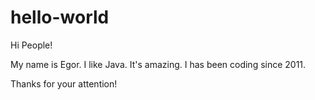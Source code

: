 # hello-world

Hi People!

My name is Egor. I like Java. It's amazing. I has been coding since 2011. 

Thanks for your attention!
